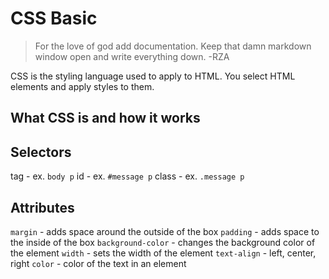 # CSS Basic

> For the love of god add documentation. Keep that damn markdown window open and write everything down. -RZA

CSS is the styling language used to apply to HTML. You select HTML elements and apply styles to them.

## What CSS is and how it works

## Selectors

tag		- ex. `body p`
id		- ex. `#message p`
class	- ex. `.message p`

## Attributes

`margin` -  adds space around the outside of the box
`padding` - adds space to the inside of the box
`background-color` - changes the background color of the element
`width` - sets the width of the element
`text-align` - left, center, right
`color` - color of the text in an element

